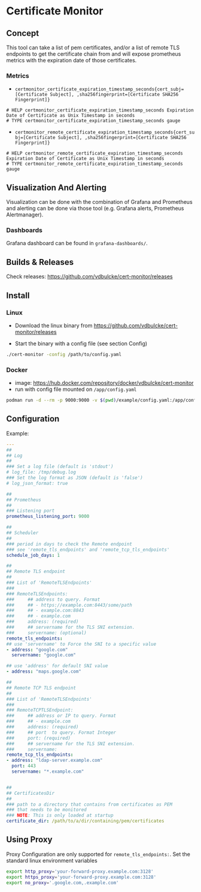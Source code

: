 # Certificate Monitor

## Concept
This tool can take a list of pem certificates, and/or a list of remote TLS endpoints to get the certificate chain from and will expose prometheus metrics with the expiration date of those certificates. 

### Metrics

* `certmonitor_certificate_expiration_timestamp_seconds{cert_subj=[Certificate Subject], ,sha256fingerprint=[Certificate SHA256 Fingerprint]}`
```
# HELP certmonitor_certificate_expiration_timestamp_seconds Expiration Date of Certificate as Unix Timestamp in seconds
# TYPE certmonitor_certificate_expiration_timestamp_seconds gauge
```

* `certmonitor_remote_certificate_expiration_timestamp_seconds{cert_subj=[Certificate Subject], ,sha256fingerprint=[Certificate SHA256 Fingerprint]}`
```
# HELP certmonitor_remote_certificate_expiration_timestamp_seconds Expiration Date of Certificate as Unix Timestamp in seconds
# TYPE certmonitor_remote_certificate_expiration_timestamp_seconds gauge
```

## Visualization And Alerting

Visualization can be done with the combination of Grafana and Prometheus and alerting can be done via those tool (e.g. Grafana alerts, Prometheus Alertmanager).
### Dashboards

Grafana dashboard can be found in `grafana-dashboards/`.


## Builds & Releases

Check releases: https://github.com/vdbulcke/cert-monitor/releases

## Install 

### Linux

* Download the linux binary from https://github.com/vdbulcke/cert-monitor/releases 

* Start the binary with a config file (see section Config)
```bash
./cert-monitor -config /path/to/config.yaml
```
### Docker

*  image: https://hub.docker.com/repository/docker/vdbulcke/cert-monitor
* run with config file mounted on `/app/config.yaml`
```bash
podman run -d --rm -p 9000:9000 -v $(pwd)/example/config.yaml:/app/config.yaml:z vdbulcke/cert-monitor:0.1.0
```

## Configuration

Example: 
```yaml
---
##
## Log
##
### Set a log file (default is 'stdout')
# log_file: /tmp/debug.log
### Set the log format as JSON (default is 'false') 
# log_json_format: true

##
## Prometheus
## 
### Listening port 
prometheus_listening_port: 9000

##
## Scheduler
##
### period in days to check the Remote endpoint 
### see 'remote_tls_endpoints' and 'remote_tcp_tls_endpoints'
schedule_job_days: 1

##
## Remote TLS endpoint
##
### List of 'RemoteTLSEndpoints'
###
### RemoteTLSEndpoints:
###     ## address to query. Format
###     ## - https://example.com:8443/some/path
###     ## - example.com:8843
###     ## - example.com
###     address: (required)
###     ## servername for the TLS SNI extension. 
###     servername: (optional)
remote_tls_endpoints: 
## use 'servername' to Force the SNI to a specific value
- address: "google.com"
  servername: "google.com" 

## use 'address' for default SNI value
- address: "maps.google.com"

##
## Remote TCP TLS endpoint
##
### List of 'RemoteTLSEndpoints'
###
### RemoteTCPTLSEndpoint:
###     ## address or IP to query. Format
###     ## - example.com
###     address: (required)
###     ## port  to query. Format Integer
###     port: (required)
###     ## servername for the TLS SNI extension. 
###     servername:
remote_tcp_tls_endpoints:
- address: "ldap-server.example.com"
  port: 443
  servername: "*.example.com"


##
## CertificatesDir
##
### path to a directory that contains from certificates as PEM
### that needs to be monitored
### NOTE: This is only loaded at startup
certificate_dir: /path/to/a/dir/containing/pem/certificates
```

## Using Proxy

Proxy Configuration are only supported for `remote_tls_endpoints:`. Set the standard linux environment variables
```bash
export http_proxy='your-forward-proxy.example.com:3128'
export https_proxy='your-forward-proxy.example.com:3128'
export no_proxy='.google.com,.example.com'
```

